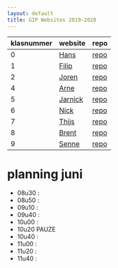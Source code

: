 ```yaml
---
layout: default
title: GIP Websites 2019-2020
---
```


| klasnummer | website | repo |
|---|---|---|
| 0 | [Hans](http://vbrh-immalle.github.io/) | [repo](https://github.com/vbrh-immalle/vbrh-immalle.github.io) |
| 1 | [Filip](https://filipb-immalle.github.io/GIPSite/) | [repo](https://github.com/FilipB-immalle/GIPSite) |
| 2 | [Joren](https://jorendr-immalle.github.io/GipWebsite/) | [repo](https://github.com/JorenDR-immalle/GipWebsite) |
| 4 | [Arne](https://arnem-immalle.github.io/Website-GIP/) | [repo](https://github.com/ArneM-immalle/Website-GIP) |
| 5 | [Jarnick](https://jarnicks-immalle.github.io/WebsiteGip/) | [repo](https://github.com/JarnickS-immalle/WebsiteGip) |
| 6 | [Nick](https://nickvl-immalle.github.io/GipWebsite/) | [repo](https://github.com/NickVL-immalle/GipWebsite) |
| 7 | [Thijs](https://thijsv-immalle.github.io/GIP_Website/) | [repo](https://github.com/ThijsV-immalle/GIP_Website) |
| 8 | [Brent](https://brentv-immalle.github.io/GipWebsite/) | [repo](https://github.com/BrentV-immalle/GipWebsite) |
| 9 | [Senne](https://sennew-immalle.github.io/GipWebsite/) | [repo](https://github.com/SenneW-immalle/GipWebsite) |


# planning juni

- 08u30 : 
- 08u50 : 
- 09u10 : 
- 09u40 : 
- 10u00 : 
- 10u20 PAUZE
- 10u40 : 
- 11u00 : 
- 11u20 : 
- 11u40 : 
